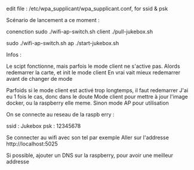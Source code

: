 edit file : /etc/wpa_supplicant/wpa_supplicant.conf, for ssid & psk





Scénario de lancement a ce moment : 

conenction
sudo ./wifi-ap-switch.sh client
./pull-jukebox.sh

sudo ./wifi-ap-switch.sh ap
./start-jukebox.sh





Infos : 

Le scipt fonctionne, mais parfois le mode client ne s'active pas. Alords redemarrer la carte, et init le mode client 
En vrai vait mieux redemarrer avant de changer de mode

Parfoids si le mode client est activé trop longtemps, il faut redemarrer
    J'ai eu 1 fois le cas, donc dans le doute
Mode client pour mettre à jour l'image docker, ou la raspberry elle meme. Sinon mode AP pour utilisation




On se connecte au reseau de la raspb erry : 

ssid : Jukebox
psk : 12345678






Se connecter au wifi avec son tel par exemple
    Aller sur l'addresse http://localhost:5025

Si possible, ajouter un DNS sur la raspberry, pour avoir une meilleur addresse